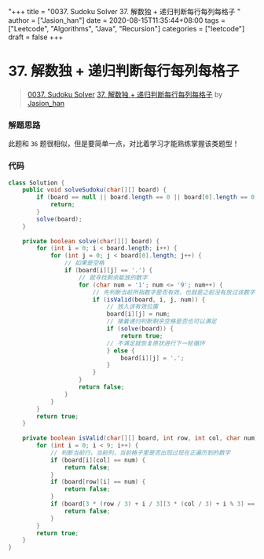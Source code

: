 "+++
title = "0037. Sudoku Solver 37. 解数独 + 递归判断每行每列每格子 "
author = ["Jasion_han"]
date = 2020-08-15T11:35:44+08:00
tags = ["Leetcode", "Algorithms", "Java", "Recursion"]
categories = ["leetcode"]
draft = false
+++

# 37. 解数独 + 递归判断每行每列每格子

> [0037. Sudoku Solver](https://leetcode-cn.com/problems/sudoku-solver/)
> [37. 解数独 + 递归判断每行每列每格子](https://leetcode-cn.com/problems/sudoku-solver/solution/37-jie-shu-du-di-gui-pan-duan-mei-xing-mei-lie-mei/) by [Jasion_han](https://leetcode-cn.com/u/jasion_han/)

### 解题思路
此题和 `36` 题很相似，但是要简单一点，对比着学习才能熟练掌握该类题型！

### 代码

```java
class Solution {
    public void solveSudoku(char[][] board) {
        if (board == null || board.length == 0 || board[0].length == 0) {
            return;
        }
        solve(board);
    }
    
    private boolean solve(char[][] board) {
        for (int i = 0; i < board.length; i++) {
            for (int j = 0; j < board[0].length; j++) {
                // 如果是空格
                if (board[i][j] == '.') {
                    // 就寻找剩余能放的数字
                    for (char num = '1'; num <= '9'; num++) {
                        // 先判断当前所指数字是否有效，也就是之前没有放过该数字
                        if (isValid(board, i, j, num)) {
                            // 放入该有效位置
                            board[i][j] = num;
                            // 接着递归判断剩余空格是否也可以满足
                            if (solve(board)) {
                                return true;
                            // 不满足就恢复原状进行下一轮循环
                            } else {
                                board[i][j] = '.';
                            }
                        }
                    }
                    return false;
                }
            }
        }
        return true;
    }
    
    private boolean isValid(char[][] board, int row, int col, char num) {
        for (int i = 0; i < 9; i++) {
            // 判断当前行，当前列，当前格子里是否出现过现在正遍历到的数字
            if (board[i][col] == num) {
                return false;
            }
            if (board[row][i] == num) {
                return false;
            }
            if (board[3 * (row / 3) + i / 3][3 * (col / 3) + i % 3] == num) {
                return false;
            }
        }
        return true;
    }
}
```